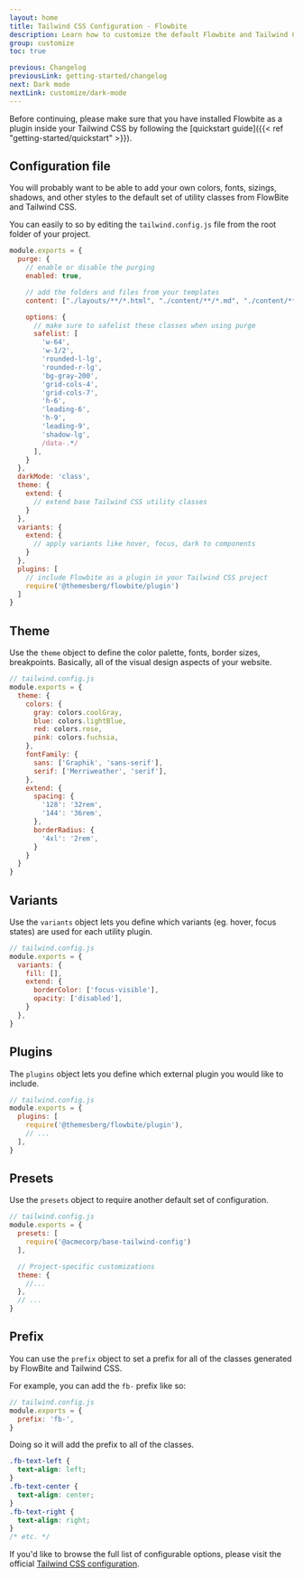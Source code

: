 ```yaml
---
layout: home
title: Tailwind CSS Configuration - Flowbite
description: Learn how to customize the default Flowbite and Tailwind CSS options and styles
group: customize
toc: true

previous: Changelog
previousLink: getting-started/changelog
next: Dark mode
nextLink: customize/dark-mode
---
```


Before continuing, please make sure that you have installed Flowbite as a plugin inside your Tailwind CSS by following the [quickstart guide]({{< ref "getting-started/quickstart" >}}).

## Configuration file

You will probably want to be able to add your own colors, fonts, sizings, shadows, and other styles to the default set of utility classes from FlowBite and Tailwind CSS.

You can easily to so by editing the `tailwind.config.js` file from the root folder of your project.

```javascript
module.exports = {
  purge: {
    // enable or disable the purging
    enabled: true,

    // add the folders and files from your templates
    content: ["./layouts/**/*.html", "./content/**/*.md", "./content/**/*.html", "./src/**/*.js"],

    options: {
      // make sure to safelist these classes when using purge
      safelist: [
        'w-64',
        'w-1/2',
        'rounded-l-lg',
        'rounded-r-lg',
        'bg-gray-200',
        'grid-cols-4',
        'grid-cols-7',
        'h-6',
        'leading-6',
        'h-9',
        'leading-9',
        'shadow-lg',
        /data-.*/
      ],
    }
  },
  darkMode: 'class',
  theme: {
    extend: {
      // extend base Tailwind CSS utility classes
    }
  },
  variants: {
    extend: {
      // apply variants like hover, focus, dark to components
    }
  },
  plugins: [
    // include Flowbite as a plugin in your Tailwind CSS project
    require('@themesberg/flowbite/plugin')
  ]
}

```

## Theme

Use the `theme` object to define the color palette, fonts, border sizes, breakpoints. Basically, all of the visual design aspects of your website.

```javascript
// tailwind.config.js
module.exports = {
  theme: {
    colors: {
      gray: colors.coolGray,
      blue: colors.lightBlue,
      red: colors.rose,
      pink: colors.fuchsia,
    },
    fontFamily: {
      sans: ['Graphik', 'sans-serif'],
      serif: ['Merriweather', 'serif'],
    },
    extend: {
      spacing: {
        '128': '32rem',
        '144': '36rem',
      },
      borderRadius: {
        '4xl': '2rem',
      }
    }
  }
}
```

## Variants

Use the `variants` object lets you define which variants (eg. hover, focus states) are used for each utility plugin.

```javascript
// tailwind.config.js
module.exports = {
  variants: {
    fill: [],
    extend: {
      borderColor: ['focus-visible'],
      opacity: ['disabled'],
    }
  },
}
```

## Plugins

The `plugins` object lets you define which external plugin you would like to include.

```javascript
// tailwind.config.js
module.exports = {
  plugins: [
    require('@themesberg/flowbite/plugin'),
    // ...
  ],
}
```

## Presets

Use the `presets` object to require another default set of configuration.

```javascript
// tailwind.config.js
module.exports = {
  presets: [
    require('@acmecorp/base-tailwind-config')
  ],

  // Project-specific customizations
  theme: {
    //...
  },
  // ...
}
```

## Prefix

You can use the `prefix` object to set a prefix for all of the classes generated by FlowBite and Tailwind CSS.

For example, you can add the `fb-` prefix like so:

```javascript
// tailwind.config.js
module.exports = {
  prefix: 'fb-',
}
```

Doing so it will add the prefix to all of the classes.

```css
.fb-text-left {
  text-align: left;
}
.fb-text-center {
  text-align: center;
}
.fb-text-right {
  text-align: right;
}
/* etc. */
```

If you'd like to browse the full list of configurable options, please visit the official <a href="https://tailwindcss.com/docs/configuration" rel="nofollow">Tailwind CSS configuration</a>.